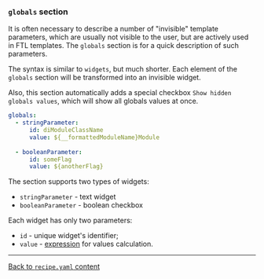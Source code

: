 ### `globals` section

It is often necessary to describe a number of "invisible" template parameters, 
which are usually not visible to the user, but are actively used in FTL templates. 
The `globals` section is for a quick description of such parameters.

The syntax is similar to `widgets`, but much shorter. 
Each element of the `globals` section will be transformed into an invisible widget.

Also, this section automatically adds a special checkbox `Show hidden globals values`, 
which will show all globals values at once.

```yaml
globals:
  - stringParameter:
      id: diModuleClassName
      value: ${__formattedModuleName}Module
      
  - booleanParameter:
      id: someFlag
      value: ${anotherFlag}
```

The section supports two types of widgets:

- `stringParameter` - text widget
- `booleanParameter` - boolean checkbox

Each widget has only two parameters:

- `id` - unique widget's identifier;
- `value` - [expression](/plugins/hh-geminio/docs/en/EXPRESSIONS.md) for values calculation.


---

[Back to `recipe.yaml` content](/plugins/hh-geminio/docs/en/RECIPE_CONTENT.md)